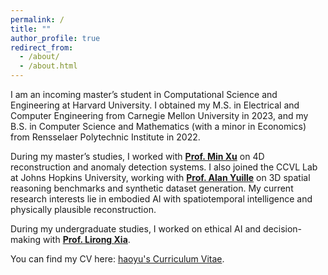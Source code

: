 ```yaml
---
permalink: /
title: ""
author_profile: true
redirect_from: 
  - /about/
  - /about.html
---
```


I am an incoming master’s student in Computational Science and Engineering at Harvard University. I obtained my M.S. in Electrical and Computer Engineering from Carnegie Mellon University in 2023, and my B.S. in Computer Science and Mathematics (with a minor in Economics) from Rensselaer Polytechnic Institute in 2022.

During my master’s studies, I worked with [**Prof. Min Xu**](https://xulabs.github.io/min-xu/) on 4D reconstruction and anomaly detection systems. I also joined the CCVL Lab at Johns Hopkins University, working with [**Prof. Alan Yuille**](https://www.cs.jhu.edu/~ayuille/) on 3D spatial reasoning benchmarks and synthetic dataset generation. My current research interests lie in embodied AI with spatiotemporal intelligence and physically plausible reconstruction.  

During my undergraduate studies, I worked on ethical AI and decision-making with [**Prof. Lirong Xia**](https://people.cs.rutgers.edu/~lirong.xia/).

You can find my CV here: [haoyu's Curriculum Vitae](../assets/CV_Haoyu_Chen_Final.pdf).

